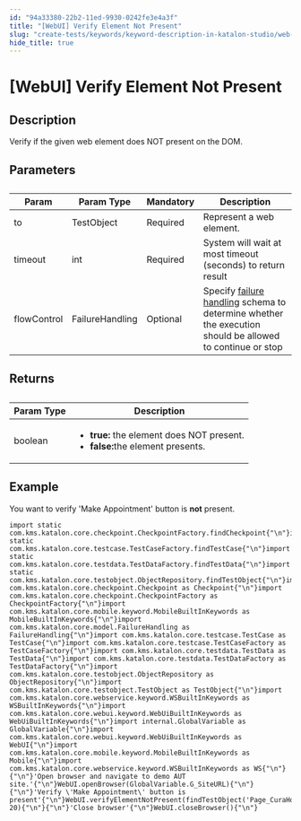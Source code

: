```yaml
---
id: "94a33380-22b2-11ed-9930-0242fe3e4a3f"
title: "[WebUI] Verify Element Not Present"
slug: "create-tests/keywords/keyword-description-in-katalon-studio/web-ui-keywords/webui-verify-element-not-present"
hide_title: true
---
```


# <a id="id_0" class="anchor_top_offset"/><a id="ariaid-title1" class="anchor_top_offset"/>[WebUI] Verify Element Not Present


## <a id="id_0__id_1" class="anchor_top_offset"/>Description

              
<p xmlns="http://www.w3.org/1999/xhtml" className="p">Verify if the given web element does NOT present on the DOM.</p> 
      

## <a id="id_0__id_2" class="anchor_top_offset"/>Parameters

              
<table xmlns="http://www.w3.org/1999/xhtml" className="table anchor_top_offset" id="id_0__3b73247c-a844-43e9-9a6c-c2867956599a"><caption /><thead className="thead"><tr className><th className="entry anchor_top_offset" id="id_0__3b73247c-a844-43e9-9a6c-c2867956599a__entry__1">Param</th><th className="entry anchor_top_offset" id="id_0__3b73247c-a844-43e9-9a6c-c2867956599a__entry__2">Param Type</th><th className="entry anchor_top_offset" id="id_0__3b73247c-a844-43e9-9a6c-c2867956599a__entry__3">Mandatory</th><th className="entry anchor_top_offset" id="id_0__3b73247c-a844-43e9-9a6c-c2867956599a__entry__4">Description</th></tr></thead><tbody className="tbody"><tr className><td className="entry" headers="id_0__3b73247c-a844-43e9-9a6c-c2867956599a__entry__1 id_0__3b73247c-a844-43e9-9a6c-c2867956599a__entry__2 id_0__3b73247c-a844-43e9-9a6c-c2867956599a__entry__3 id_0__3b73247c-a844-43e9-9a6c-c2867956599a__entry__4 ">to</td><td className="entry" headers="id_0__3b73247c-a844-43e9-9a6c-c2867956599a__entry__1 id_0__3b73247c-a844-43e9-9a6c-c2867956599a__entry__2 id_0__3b73247c-a844-43e9-9a6c-c2867956599a__entry__3 id_0__3b73247c-a844-43e9-9a6c-c2867956599a__entry__4 ">TestObject</td><td className="entry" headers="id_0__3b73247c-a844-43e9-9a6c-c2867956599a__entry__1 id_0__3b73247c-a844-43e9-9a6c-c2867956599a__entry__2 id_0__3b73247c-a844-43e9-9a6c-c2867956599a__entry__3 id_0__3b73247c-a844-43e9-9a6c-c2867956599a__entry__4 ">Required</td><td className="entry" headers="id_0__3b73247c-a844-43e9-9a6c-c2867956599a__entry__1 id_0__3b73247c-a844-43e9-9a6c-c2867956599a__entry__2 id_0__3b73247c-a844-43e9-9a6c-c2867956599a__entry__3 id_0__3b73247c-a844-43e9-9a6c-c2867956599a__entry__4 ">Represent a web element.</td></tr><tr className><td className="entry" headers="id_0__3b73247c-a844-43e9-9a6c-c2867956599a__entry__1 id_0__3b73247c-a844-43e9-9a6c-c2867956599a__entry__2 id_0__3b73247c-a844-43e9-9a6c-c2867956599a__entry__3 id_0__3b73247c-a844-43e9-9a6c-c2867956599a__entry__4 ">timeout</td><td className="entry" headers="id_0__3b73247c-a844-43e9-9a6c-c2867956599a__entry__1 id_0__3b73247c-a844-43e9-9a6c-c2867956599a__entry__2 id_0__3b73247c-a844-43e9-9a6c-c2867956599a__entry__3 id_0__3b73247c-a844-43e9-9a6c-c2867956599a__entry__4 ">int</td><td className="entry" headers="id_0__3b73247c-a844-43e9-9a6c-c2867956599a__entry__1 id_0__3b73247c-a844-43e9-9a6c-c2867956599a__entry__2 id_0__3b73247c-a844-43e9-9a6c-c2867956599a__entry__3 id_0__3b73247c-a844-43e9-9a6c-c2867956599a__entry__4 ">Required</td><td className="entry" headers="id_0__3b73247c-a844-43e9-9a6c-c2867956599a__entry__1 id_0__3b73247c-a844-43e9-9a6c-c2867956599a__entry__2 id_0__3b73247c-a844-43e9-9a6c-c2867956599a__entry__3 id_0__3b73247c-a844-43e9-9a6c-c2867956599a__entry__4 ">System will wait at most timeout (seconds) to return         result</td></tr><tr className><td className="entry" headers="id_0__3b73247c-a844-43e9-9a6c-c2867956599a__entry__1 id_0__3b73247c-a844-43e9-9a6c-c2867956599a__entry__2 id_0__3b73247c-a844-43e9-9a6c-c2867956599a__entry__3 id_0__3b73247c-a844-43e9-9a6c-c2867956599a__entry__4 ">flowControl</td><td className="entry" headers="id_0__3b73247c-a844-43e9-9a6c-c2867956599a__entry__1 id_0__3b73247c-a844-43e9-9a6c-c2867956599a__entry__2 id_0__3b73247c-a844-43e9-9a6c-c2867956599a__entry__3 id_0__3b73247c-a844-43e9-9a6c-c2867956599a__entry__4 ">FailureHandling</td><td className="entry" headers="id_0__3b73247c-a844-43e9-9a6c-c2867956599a__entry__1 id_0__3b73247c-a844-43e9-9a6c-c2867956599a__entry__2 id_0__3b73247c-a844-43e9-9a6c-c2867956599a__entry__3 id_0__3b73247c-a844-43e9-9a6c-c2867956599a__entry__4 ">Optional</td><td className="entry" headers="id_0__3b73247c-a844-43e9-9a6c-c2867956599a__entry__1 id_0__3b73247c-a844-43e9-9a6c-c2867956599a__entry__2 id_0__3b73247c-a844-43e9-9a6c-c2867956599a__entry__3 id_0__3b73247c-a844-43e9-9a6c-c2867956599a__entry__4 ">Specify <a className="xref" href="/docs/maintain/configure-failure-handling-settings-in-katalon-studio">failure handling</a> schema to         determine whether the execution should be allowed to continue or         stop</td></tr></tbody></table> 
      

## <a id="id_0__id_3" class="anchor_top_offset"/>Returns

              
<table xmlns="http://www.w3.org/1999/xhtml" className="table anchor_top_offset" id="id_0__9f8e8282-a87c-44f5-9560-bde8c75400b2"><caption /><thead className="thead"><tr className><th className="entry anchor_top_offset" id="id_0__9f8e8282-a87c-44f5-9560-bde8c75400b2__entry__1">Param Type</th><th className="entry anchor_top_offset" id="id_0__9f8e8282-a87c-44f5-9560-bde8c75400b2__entry__2">Description</th></tr></thead><tbody className="tbody"><tr className><td className="entry" headers="id_0__9f8e8282-a87c-44f5-9560-bde8c75400b2__entry__1 id_0__9f8e8282-a87c-44f5-9560-bde8c75400b2__entry__2 ">boolean</td><td className="entry" headers="id_0__9f8e8282-a87c-44f5-9560-bde8c75400b2__entry__1 id_0__9f8e8282-a87c-44f5-9560-bde8c75400b2__entry__2 ">         <ul className="ul"><li className="li">             <strong className="ph b">true:</strong> the element does NOT present.</li><li className="li">             <strong className="ph b">false:</strong>the element presents.</li></ul>       </td></tr></tbody></table> 
      

## <a id="id_0__id_4" class="anchor_top_offset"/>Example

              
<p xmlns="http://www.w3.org/1999/xhtml" className="p">You want to verify 'Make Appointment' button   is <strong className="ph b">not</strong> present.</p> 
              
<pre xmlns="http://www.w3.org/1999/xhtml" className="pre codeblock"><code>import static com.kms.katalon.core.checkpoint.CheckpointFactory.findCheckpoint{"\n"}import static com.kms.katalon.core.testcase.TestCaseFactory.findTestCase{"\n"}import static com.kms.katalon.core.testdata.TestDataFactory.findTestData{"\n"}import static com.kms.katalon.core.testobject.ObjectRepository.findTestObject{"\n"}import com.kms.katalon.core.checkpoint.Checkpoint as Checkpoint{"\n"}import com.kms.katalon.core.checkpoint.CheckpointFactory as CheckpointFactory{"\n"}import com.kms.katalon.core.mobile.keyword.MobileBuiltInKeywords as MobileBuiltInKeywords{"\n"}import com.kms.katalon.core.model.FailureHandling as FailureHandling{"\n"}import com.kms.katalon.core.testcase.TestCase as TestCase{"\n"}import com.kms.katalon.core.testcase.TestCaseFactory as TestCaseFactory{"\n"}import com.kms.katalon.core.testdata.TestData as TestData{"\n"}import com.kms.katalon.core.testdata.TestDataFactory as TestDataFactory{"\n"}import com.kms.katalon.core.testobject.ObjectRepository as ObjectRepository{"\n"}import com.kms.katalon.core.testobject.TestObject as TestObject{"\n"}import com.kms.katalon.core.webservice.keyword.WSBuiltInKeywords as WSBuiltInKeywords{"\n"}import com.kms.katalon.core.webui.keyword.WebUiBuiltInKeywords as WebUiBuiltInKeywords{"\n"}import internal.GlobalVariable as GlobalVariable{"\n"}import com.kms.katalon.core.webui.keyword.WebUiBuiltInKeywords as WebUI{"\n"}import com.kms.katalon.core.mobile.keyword.MobileBuiltInKeywords as Mobile{"\n"}import com.kms.katalon.core.webservice.keyword.WSBuiltInKeywords as WS{"\n"}{"\n"}'Open browser and navigate to demo AUT site.'{"\n"}WebUI.openBrowser(GlobalVariable.G_SiteURL){"\n"}{"\n"}'Verify \'Make Appointment\' button is present'{"\n"}WebUI.verifyElementNotPresent(findTestObject('Page_CuraHomepage/btn_MakeAppointment'), 20){"\n"}{"\n"}'Close browser'{"\n"}WebUI.closeBrowser(){"\n"}</code></pre> 
            
